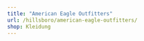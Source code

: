 ```yaml
---
title: "American Eagle Outfitters"
url: /hillsboro/american-eagle-outfitters/
shop: Kleidung
---
```

